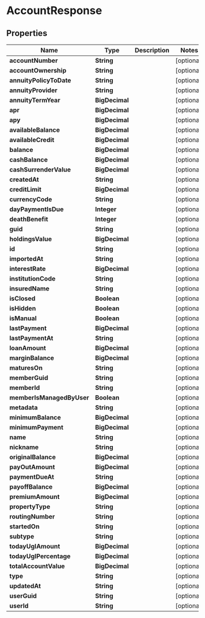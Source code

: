 

# AccountResponse


## Properties

| Name | Type | Description | Notes |
|------------ | ------------- | ------------- | -------------|
|**accountNumber** | **String** |  |  [optional] |
|**accountOwnership** | **String** |  |  [optional] |
|**annuityPolicyToDate** | **String** |  |  [optional] |
|**annuityProvider** | **String** |  |  [optional] |
|**annuityTermYear** | **BigDecimal** |  |  [optional] |
|**apr** | **BigDecimal** |  |  [optional] |
|**apy** | **BigDecimal** |  |  [optional] |
|**availableBalance** | **BigDecimal** |  |  [optional] |
|**availableCredit** | **BigDecimal** |  |  [optional] |
|**balance** | **BigDecimal** |  |  [optional] |
|**cashBalance** | **BigDecimal** |  |  [optional] |
|**cashSurrenderValue** | **BigDecimal** |  |  [optional] |
|**createdAt** | **String** |  |  [optional] |
|**creditLimit** | **BigDecimal** |  |  [optional] |
|**currencyCode** | **String** |  |  [optional] |
|**dayPaymentIsDue** | **Integer** |  |  [optional] |
|**deathBenefit** | **Integer** |  |  [optional] |
|**guid** | **String** |  |  [optional] |
|**holdingsValue** | **BigDecimal** |  |  [optional] |
|**id** | **String** |  |  [optional] |
|**importedAt** | **String** |  |  [optional] |
|**interestRate** | **BigDecimal** |  |  [optional] |
|**institutionCode** | **String** |  |  [optional] |
|**insuredName** | **String** |  |  [optional] |
|**isClosed** | **Boolean** |  |  [optional] |
|**isHidden** | **Boolean** |  |  [optional] |
|**isManual** | **Boolean** |  |  [optional] |
|**lastPayment** | **BigDecimal** |  |  [optional] |
|**lastPaymentAt** | **String** |  |  [optional] |
|**loanAmount** | **BigDecimal** |  |  [optional] |
|**marginBalance** | **BigDecimal** |  |  [optional] |
|**maturesOn** | **String** |  |  [optional] |
|**memberGuid** | **String** |  |  [optional] |
|**memberId** | **String** |  |  [optional] |
|**memberIsManagedByUser** | **Boolean** |  |  [optional] |
|**metadata** | **String** |  |  [optional] |
|**minimumBalance** | **BigDecimal** |  |  [optional] |
|**minimumPayment** | **BigDecimal** |  |  [optional] |
|**name** | **String** |  |  [optional] |
|**nickname** | **String** |  |  [optional] |
|**originalBalance** | **BigDecimal** |  |  [optional] |
|**payOutAmount** | **BigDecimal** |  |  [optional] |
|**paymentDueAt** | **String** |  |  [optional] |
|**payoffBalance** | **BigDecimal** |  |  [optional] |
|**premiumAmount** | **BigDecimal** |  |  [optional] |
|**propertyType** | **String** |  |  [optional] |
|**routingNumber** | **String** |  |  [optional] |
|**startedOn** | **String** |  |  [optional] |
|**subtype** | **String** |  |  [optional] |
|**todayUglAmount** | **BigDecimal** |  |  [optional] |
|**todayUglPercentage** | **BigDecimal** |  |  [optional] |
|**totalAccountValue** | **BigDecimal** |  |  [optional] |
|**type** | **String** |  |  [optional] |
|**updatedAt** | **String** |  |  [optional] |
|**userGuid** | **String** |  |  [optional] |
|**userId** | **String** |  |  [optional] |



